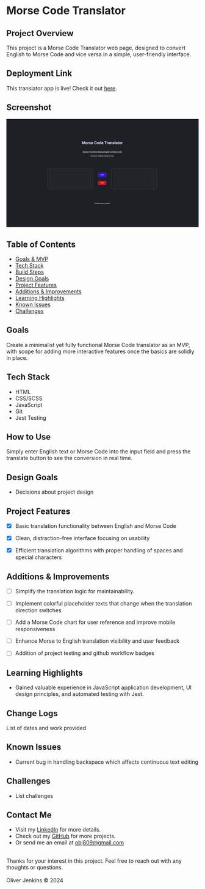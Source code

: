 # Morse Code Translator

## Project Overview
This project is a Morse Code Translator web page, designed to convert English to Morse Code and vice versa in a simple, user-friendly interface.

## Deployment Link
This translator app is live! Check it out [here](https://morse-code-translator-project.netlify.app/).

## Screenshot
![Screenshot](images/project-screenshot.png)


## Table of Contents
- [Goals & MVP](#goals--MVP)
- [Tech Stack](#tech-stack)
- [Build Steps](#build-steps)
- [Design Goals](#design-goals)
- [Project Features](#project-features)
- [Additions & Improvements](#additions--improvements)
- [Learning Highlights](#learning-highlights)
- [Known Issues](#known-issues)
- [Challenges](#challenges)


## Goals
Create a minimalist yet fully functional Morse Code translator as an MVP, with scope for adding more interactive features once the basics are solidly in place.


## Tech Stack
- HTML
- CSS/SCSS
- JavaScript
- Git
- Jest Testing


## How to Use
Simply enter English text or Morse Code into the input field and press the translate button to see the conversion in real time.


## Design Goals
- Decisions about project design


## Project Features
- [x] Basic translation functionality between English and Morse Code
- [x] Clean, distraction-free interface focusing on usability
- [x] Efficient translation algorithms with proper handling of spaces and special characters


## Additions & Improvements
- [ ] Simplify the translation logic for maintainability.
- [ ] Implement colorful placeholder texts that change when the translation direction switches
- [ ] Add a Morse Code chart for user reference and improve mobile responsiveness
- [ ] Enhance Morse to English translation visibility and user feedback
- [ ] Addition of project testing and github workflow badges


## Learning Highlights
- Gained valuable experience in JavaScript application development, UI design principles, and automated testing with Jest.


## Change Logs
List of dates and work provided


## Known Issues
- Current bug in handling backspace which affects continuous text editing


## Challenges
- List challenges


## Contact Me
- Visit my [LinkedIn](https://www.linkedin.com/in/obj809/) for more details.
- Check out my [GitHub](https://github.com/cyberforge1) for more projects.
- Or send me an email at obj809@gmail.com
<br />
Thanks for your interest in this project. Feel free to reach out with any thoughts or questions.
<br />
<br />
Oliver Jenkins © 2024
